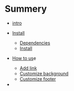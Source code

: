 # Summery

* [intro](README.md)
* [Install](INSTALL.md)
  * [Dependencies](install/dependencies.md)
  * [Install](install/install.md)

* [How to us](USE.md)e
  * [Add link](use/add-link.md)
  * [Customize background](use/bg.md)
  * [Customize footer](use/footer.md)

* 

